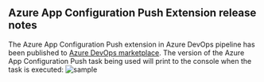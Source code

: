 ## Azure App Configuration Push Extension release notes

The Azure App Configuration Push extension in Azure DevOps pipeline has been published to
 [Azure DevOps marketplace](https://marketplace.visualstudio.com/items?itemName=AzureAppConfiguration.azure-app-configuration-task&ssr=false#overview). 
The version of the Azure App Configuration Push task being used will print to the console when the task is executed:
![sample](pictures/AzureDevOpsPushExtensionVersionSample.PNG)
